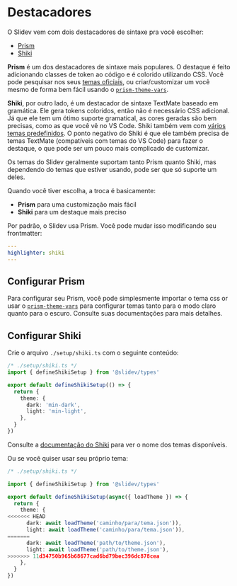 # Destacadores

O Slidev vem com dois destacadores de sintaxe pra você escolher:

- [Prism](https://prismjs.com/)
- [Shiki](https://github.com/shikijs/shiki)

**Prism** é um dos destacadores de sintaxe mais populares. O destaque é feito adicionando classes de token ao código e é colorido utilizando CSS. Você pode pesquisar nos seus [temas oficiais](https://github.com/PrismJS/prism-themes), ou criar/customizar um você mesmo de forma bem fácil usando o [`prism-theme-vars`](https://github.com/antfu/prism-theme-vars).

**Shiki**, por outro lado, é um destacador de sintaxe TextMate baseado em gramática. Ele gera tokens coloridos, então não é necessário CSS adicional. Já que ele tem um ótimo suporte gramatical, as cores geradas são bem precisas, como as que você vê no VS Code. Shiki também vem com [vários temas predefinidos](https://github.com/shikijs/shiki/blob/master/docs/themes.md). O ponto negativo do Shiki é que ele também precisa de temas TextMate (compatíveis com temas do VS Code) para fazer o destaque, o que pode ser um pouco mais complicado de customizar.

Os temas do Slidev geralmente suportam tanto Prism quanto Shiki, mas dependendo do temas que estiver usando, pode ser que só suporte um deles.

Quando você tiver escolha, a troca é basicamente:

- **Prism** para uma customização mais fácil
- **Shiki** para um destaque mais preciso

Por padrão, o Slidev usa Prism. Você pode mudar isso modificando seu frontmatter:

```yaml
---
highlighter: shiki
---
```

## Configurar Prism

Para configurar seu Prism, você pode simplesmente importar o tema css or usar o [`prism-theme-vars`](https://github.com/antfu/prism-theme-vars) para configurar temas tanto para o modo claro quanto para o escuro. Consulte suas documentações para mais detalhes.

## Configurar Shiki

<Environment type="node" />

Crie o arquivo `./setup/shiki.ts` com o seguinte conteúdo:

```ts
/* ./setup/shiki.ts */
import { defineShikiSetup } from '@slidev/types'

export default defineShikiSetup(() => {
  return {
    theme: {
      dark: 'min-dark',
      light: 'min-light',
    },
  }
})
```

Consulte a [documentação do Shiki](https://github.com/shikijs/shiki/blob/master/docs/themes.md#all-themes) para ver o nome dos temas disponíveis.

Ou se você quiser usar seu próprio tema:

```ts
/* ./setup/shiki.ts */

import { defineShikiSetup } from '@slidev/types'

export default defineShikiSetup(async({ loadTheme }) => {
  return {
    theme: {
<<<<<<< HEAD
      dark: await loadTheme('caminho/para/tema.json')),
      light: await loadTheme('caminho/para/tema.json')),
=======
      dark: await loadTheme('path/to/theme.json'),
      light: await loadTheme('path/to/theme.json'),
>>>>>>> 11d34750b965b68677cad6bd79bec396dc878cea
    },
  }
})
```
